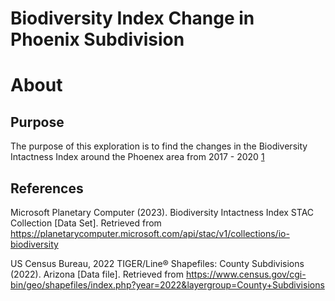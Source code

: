 # Biodiversity Index Change in Phoenix Subdivision


# About

## Purpose

The purpose of this exploration is to find the changes in the Biodiversity Intactness Index around the Phoenex area from 2017 - 2020 [1](https://ai4edatasetspublicassets.blob.core.windows.net/assets/pdfs/io-biodiversity/Biodiversity_Intactness_whitepaper.pdf)

## References

Microsoft Planetary Computer (2023). Biodiversity Intactness Index STAC Collection [Data Set]. Retrieved from https://planetarycomputer.microsoft.com/api/stac/v1/collections/io-biodiversity

US Census Bureau, 2022 TIGER/Line® Shapefiles: County Subdivisions (2022). Arizona [Data file]. Retrieved from https://www.census.gov/cgi-bin/geo/shapefiles/index.php?year=2022&layergroup=County+Subdivisions
